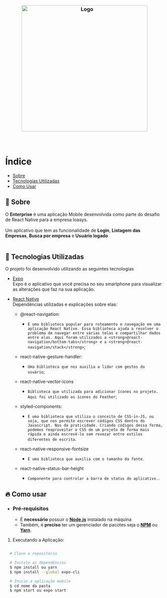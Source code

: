 <h3 align="center">
    <img alt="Logo" title="#logo" width="400px" src="https://ioasys.com.br/static/og-image-7578fe3bd736621f7d9d987908812ee0.jpg">
    <br><br>
    <br>
</h3>

# Índice

- [Sobre](#sobre)
- [Tecnologias Utilizadas](#tecnologias-utilizadas)
- [Como Usar](#como-usar)

<a id="sobre"></a>

## :bookmark: Sobre

O <strong>Enterprise</strong> é uma aplicação Mobile desenvolvida como parte do desafio de React Native para a empresa Ioasys.<br><br>
Um aplicativo que tem as funcionalidade de <strong>Login</strong>, <strong>Listagem das Empresas</strong>, <strong>Busca por empresa</strong> e <strong>Usuário logado</strong>
<br><br>

<a id="tecnologias-utilizadas"></a>

## :rocket: Tecnologias Utilizadas

O projeto foi desenvolvido utilizando as seguintes tecnologias

- [Expo](https://expo.dev/) <br>
  Expo é o aplicativo que você precisa no seu smartphone para visualizar as alterações que faz na sua aplicação.

- [React Native](https://reactnative.dev/) <br>
  Dependências utilizadas e explicações sobre elas:

  * @react-navigation:

    * `É uma biblioteca popular para roteamento e navegação em uma aplicação React Native. Essa biblioteca ajuda a resolver o problema de navegar entre várias telas e compartilhar dados entre elas. Aqui foram utilizados a <strong>@react-navigation/bottom-tabs</strong> e a <strong>@react-navigation/stack</strong>`;

  * react-native-gesture-handler:

    * `Uma biblioteca que nos auxilia a lidar com gestos do usuário`;

  * react-native-vector-icons

    * `Biblioteca que utilizada para adicionar ícones no projeto. Aqui foi utilizado os ícones do Feather`;

  * styled-components:

    * `É uma biblioteca que utiliza o conceito de CSS-in-JS, ou seja, que nos permite escrever códigos CSS dentro do Javascript. Nos da praticidade. Criando códigos dessa forma, podemos reaproveitar o CSS de um projeto de forma mais rápida e ainda escrevê-lo sem revezar entre estilos diferentes de escrita`.

  * react-native-responsive-fontsize
     * `É uma biblioteca que auxilia com o tamanho da fonte`.

  * react-native-status-bar-height
    * `Componente para controlar a barra de status do aplicativo.`.

<a id="como-usar"></a>

## :fire: Como usar

- ### **Pré-requisitos**

  - É **necessário** possuir o **[Node.js](https://nodejs.org/en/)** instalado na máquina
  - Também, é **preciso** ter um gerenciador de pacotes seja o **[NPM](https://www.npmjs.com/)** ou **[Yarn](https://yarnpkg.com/)**.

1. Executando a Aplicação:

```sh

  # Clone o repositório

  # Instale as dependências
  $ npm install ou yarn
  $ npm install --global expo-cli

  # Inicie a aplicação mobile
  $ cd nome da pasta
  $ npm start ou expo start
```
